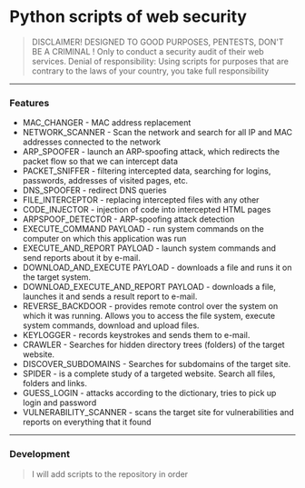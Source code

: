 # Python scripts of web security

> DISCLAIMER!
DESIGNED TO GOOD PURPOSES, PENTESTS, DON'T BE A CRIMINAL !
Only to conduct a security audit of their web services. 
Denial of responsibility:
Using scripts for purposes that are contrary to the laws of your country, you take full responsibility

------------

### Features

- MAC_CHANGER - MAC address replacement
- NETWORK_SCANNER - Scan the network and search for all IP and MAC addresses connected to the network
- ARP_SPOOFER - launch an ARP-spoofing attack, which redirects the packet flow so that we can intercept data
- PACKET_SNIFFER - filtering intercepted data, searching for logins, passwords, addresses of visited pages, etc.
- DNS_SPOOFER - redirect DNS queries
- FILE_INTERCEPTOR - replacing intercepted files with any other
- CODE_INJECTOR - injection of code into intercepted HTML pages
- ARPSPOOF_DETECTOR - ARP-spoofing attack detection
- EXECUTE_COMMAND PAYLOAD - run system commands on the computer on which this application was run
- EXECUTE_AND_REPORT PAYLOAD - launch system commands and send reports about it by e-mail.
- DOWNLOAD_AND_EXECUTE PAYLOAD - downloads a file and runs it on the target system.
- DOWNLOAD_EXECUTE_AND_REPORT PAYLOAD - downloads a file, launches it and sends a result report to e-mail.
- REVERSE_BACKDOOR - provides remote control over the system on which it was running. Allows you to access the file system, execute system commands, download and upload files.
- KEYLOGGER - records keystrokes and sends them to e-mail.
- CRAWLER - Searches for hidden directory trees (folders) of the target website.
- DISCOVER_SUBDOMAINS - Searches for subdomains of the target site.
- SPIDER - is a complete study of a targeted website. Search all files, folders and links.
- GUESS_LOGIN - attacks according to the dictionary, tries to pick up login and password
- VULNERABILITY_SCANNER - scans the target site for vulnerabilities and reports on everything that it found

------------

### Development

> I will add scripts to the repository in order